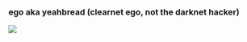 ### ego aka yeahbread (clearnet ego, not the darknet hacker)

![](https://komarev.com/ghpvc/?username=yeahbread)
